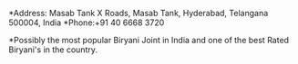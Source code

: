 *Address: Masab Tank X Roads, Masab Tank, Hyderabad, Telangana 500004, India
*Phone:+91 40 6668 3720

*Possibly the most popular Biryani Joint in India and one of the best Rated Biryani's in the country.
